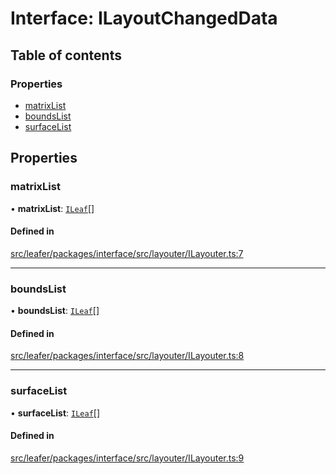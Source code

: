 # Interface: ILayoutChangedData

## Table of contents

### Properties

- [matrixList](ILayoutChangedData.md#matrixlist)
- [boundsList](ILayoutChangedData.md#boundslist)
- [surfaceList](ILayoutChangedData.md#surfacelist)

## Properties

### matrixList

• **matrixList**: [`ILeaf`](ILeaf.md)[]

#### Defined in

[src/leafer/packages/interface/src/layouter/ILayouter.ts:7](https://github.com/leaferjs/leafer/blob/ce388543b1c91bc943ac7537f94ff47adf234c5d/packages/interface/src/layouter/ILayouter.ts#L7)

___

### boundsList

• **boundsList**: [`ILeaf`](ILeaf.md)[]

#### Defined in

[src/leafer/packages/interface/src/layouter/ILayouter.ts:8](https://github.com/leaferjs/leafer/blob/ce388543b1c91bc943ac7537f94ff47adf234c5d/packages/interface/src/layouter/ILayouter.ts#L8)

___

### surfaceList

• **surfaceList**: [`ILeaf`](ILeaf.md)[]

#### Defined in

[src/leafer/packages/interface/src/layouter/ILayouter.ts:9](https://github.com/leaferjs/leafer/blob/ce388543b1c91bc943ac7537f94ff47adf234c5d/packages/interface/src/layouter/ILayouter.ts#L9)
